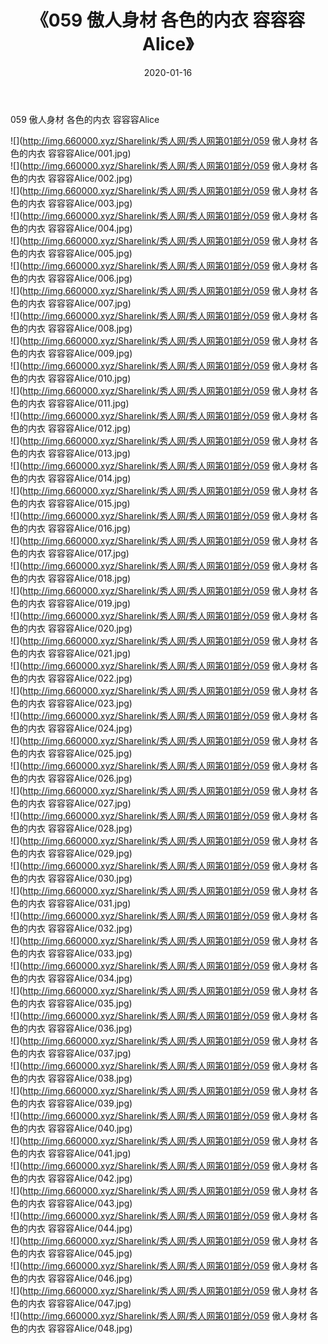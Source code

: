 ﻿---
layout: post
title:  《059 傲人身材 各色的内衣 容容容Alice》
date:   2020-01-16
img: http://img.660000.xyz/Sharelink/秀人网/秀人网第01部分/059 傲人身材 各色的内衣 容容容Alice/000.jpg
categories: [美女, 清纯, 唯美]
---

059 傲人身材 各色的内衣 容容容Alice

  ![](http://img.660000.xyz/Sharelink/秀人网/秀人网第01部分/059 傲人身材 各色的内衣 容容容Alice/001.jpg) <br> ![](http://img.660000.xyz/Sharelink/秀人网/秀人网第01部分/059 傲人身材 各色的内衣 容容容Alice/002.jpg) <br> ![](http://img.660000.xyz/Sharelink/秀人网/秀人网第01部分/059 傲人身材 各色的内衣 容容容Alice/003.jpg) <br> ![](http://img.660000.xyz/Sharelink/秀人网/秀人网第01部分/059 傲人身材 各色的内衣 容容容Alice/004.jpg) <br> ![](http://img.660000.xyz/Sharelink/秀人网/秀人网第01部分/059 傲人身材 各色的内衣 容容容Alice/005.jpg) <br> ![](http://img.660000.xyz/Sharelink/秀人网/秀人网第01部分/059 傲人身材 各色的内衣 容容容Alice/006.jpg) <br> ![](http://img.660000.xyz/Sharelink/秀人网/秀人网第01部分/059 傲人身材 各色的内衣 容容容Alice/007.jpg) <br> ![](http://img.660000.xyz/Sharelink/秀人网/秀人网第01部分/059 傲人身材 各色的内衣 容容容Alice/008.jpg) <br> ![](http://img.660000.xyz/Sharelink/秀人网/秀人网第01部分/059 傲人身材 各色的内衣 容容容Alice/009.jpg) <br> ![](http://img.660000.xyz/Sharelink/秀人网/秀人网第01部分/059 傲人身材 各色的内衣 容容容Alice/010.jpg) <br> ![](http://img.660000.xyz/Sharelink/秀人网/秀人网第01部分/059 傲人身材 各色的内衣 容容容Alice/011.jpg) <br> ![](http://img.660000.xyz/Sharelink/秀人网/秀人网第01部分/059 傲人身材 各色的内衣 容容容Alice/012.jpg) <br> ![](http://img.660000.xyz/Sharelink/秀人网/秀人网第01部分/059 傲人身材 各色的内衣 容容容Alice/013.jpg) <br> ![](http://img.660000.xyz/Sharelink/秀人网/秀人网第01部分/059 傲人身材 各色的内衣 容容容Alice/014.jpg) <br> ![](http://img.660000.xyz/Sharelink/秀人网/秀人网第01部分/059 傲人身材 各色的内衣 容容容Alice/015.jpg) <br> ![](http://img.660000.xyz/Sharelink/秀人网/秀人网第01部分/059 傲人身材 各色的内衣 容容容Alice/016.jpg) <br> ![](http://img.660000.xyz/Sharelink/秀人网/秀人网第01部分/059 傲人身材 各色的内衣 容容容Alice/017.jpg) <br> ![](http://img.660000.xyz/Sharelink/秀人网/秀人网第01部分/059 傲人身材 各色的内衣 容容容Alice/018.jpg) <br> ![](http://img.660000.xyz/Sharelink/秀人网/秀人网第01部分/059 傲人身材 各色的内衣 容容容Alice/019.jpg) <br> ![](http://img.660000.xyz/Sharelink/秀人网/秀人网第01部分/059 傲人身材 各色的内衣 容容容Alice/020.jpg) <br> ![](http://img.660000.xyz/Sharelink/秀人网/秀人网第01部分/059 傲人身材 各色的内衣 容容容Alice/021.jpg) <br> ![](http://img.660000.xyz/Sharelink/秀人网/秀人网第01部分/059 傲人身材 各色的内衣 容容容Alice/022.jpg) <br> ![](http://img.660000.xyz/Sharelink/秀人网/秀人网第01部分/059 傲人身材 各色的内衣 容容容Alice/023.jpg) <br> ![](http://img.660000.xyz/Sharelink/秀人网/秀人网第01部分/059 傲人身材 各色的内衣 容容容Alice/024.jpg) <br> ![](http://img.660000.xyz/Sharelink/秀人网/秀人网第01部分/059 傲人身材 各色的内衣 容容容Alice/025.jpg) <br> ![](http://img.660000.xyz/Sharelink/秀人网/秀人网第01部分/059 傲人身材 各色的内衣 容容容Alice/026.jpg) <br> ![](http://img.660000.xyz/Sharelink/秀人网/秀人网第01部分/059 傲人身材 各色的内衣 容容容Alice/027.jpg) <br> ![](http://img.660000.xyz/Sharelink/秀人网/秀人网第01部分/059 傲人身材 各色的内衣 容容容Alice/028.jpg) <br> ![](http://img.660000.xyz/Sharelink/秀人网/秀人网第01部分/059 傲人身材 各色的内衣 容容容Alice/029.jpg) <br> ![](http://img.660000.xyz/Sharelink/秀人网/秀人网第01部分/059 傲人身材 各色的内衣 容容容Alice/030.jpg) <br> ![](http://img.660000.xyz/Sharelink/秀人网/秀人网第01部分/059 傲人身材 各色的内衣 容容容Alice/031.jpg) <br> ![](http://img.660000.xyz/Sharelink/秀人网/秀人网第01部分/059 傲人身材 各色的内衣 容容容Alice/032.jpg) <br> ![](http://img.660000.xyz/Sharelink/秀人网/秀人网第01部分/059 傲人身材 各色的内衣 容容容Alice/033.jpg) <br> ![](http://img.660000.xyz/Sharelink/秀人网/秀人网第01部分/059 傲人身材 各色的内衣 容容容Alice/034.jpg) <br> ![](http://img.660000.xyz/Sharelink/秀人网/秀人网第01部分/059 傲人身材 各色的内衣 容容容Alice/035.jpg) <br> ![](http://img.660000.xyz/Sharelink/秀人网/秀人网第01部分/059 傲人身材 各色的内衣 容容容Alice/036.jpg) <br> ![](http://img.660000.xyz/Sharelink/秀人网/秀人网第01部分/059 傲人身材 各色的内衣 容容容Alice/037.jpg) <br> ![](http://img.660000.xyz/Sharelink/秀人网/秀人网第01部分/059 傲人身材 各色的内衣 容容容Alice/038.jpg) <br> ![](http://img.660000.xyz/Sharelink/秀人网/秀人网第01部分/059 傲人身材 各色的内衣 容容容Alice/039.jpg) <br> ![](http://img.660000.xyz/Sharelink/秀人网/秀人网第01部分/059 傲人身材 各色的内衣 容容容Alice/040.jpg) <br> ![](http://img.660000.xyz/Sharelink/秀人网/秀人网第01部分/059 傲人身材 各色的内衣 容容容Alice/041.jpg) <br> ![](http://img.660000.xyz/Sharelink/秀人网/秀人网第01部分/059 傲人身材 各色的内衣 容容容Alice/042.jpg) <br> ![](http://img.660000.xyz/Sharelink/秀人网/秀人网第01部分/059 傲人身材 各色的内衣 容容容Alice/043.jpg) <br> ![](http://img.660000.xyz/Sharelink/秀人网/秀人网第01部分/059 傲人身材 各色的内衣 容容容Alice/044.jpg) <br> ![](http://img.660000.xyz/Sharelink/秀人网/秀人网第01部分/059 傲人身材 各色的内衣 容容容Alice/045.jpg) <br> ![](http://img.660000.xyz/Sharelink/秀人网/秀人网第01部分/059 傲人身材 各色的内衣 容容容Alice/046.jpg) <br> ![](http://img.660000.xyz/Sharelink/秀人网/秀人网第01部分/059 傲人身材 各色的内衣 容容容Alice/047.jpg) <br> ![](http://img.660000.xyz/Sharelink/秀人网/秀人网第01部分/059 傲人身材 各色的内衣 容容容Alice/048.jpg) <br>